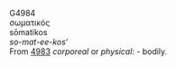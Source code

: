 <body>
  <p>G4984<br>  σωματικός  <br> sōmatikos  <br><i>so-mat-ee-kos‘ </i><br>From <a href="g4983.htm">4983</a>  <i>corporeal</i> or <i>physical:</i> - bodily.<br></p>
 </body>